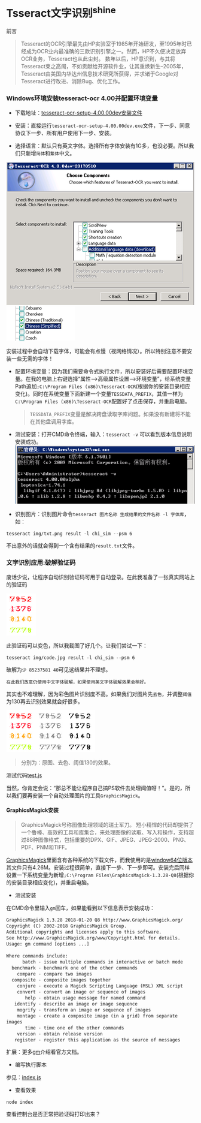 # Tsseract文字识别<sup>shine</sup>

前言

>Tesseract的OCR引擎最先由HP实验室于1985年开始研发，至1995年时已经成为OCR业内最准确的三款识别引擎之一。然而，HP不久便决定放弃OCR业务，Tesseract也从此尘封。 数年以后，HP意识到，与其将Tesseract束之高阁，不如贡献给开源软件业，让其重焕新生–2005年，Tesseract由美国内华达州信息技术研究所获得，并求诸于Google对 Tesseract进行改进、消除Bug、优化工作。

### Windows环境安装tesseract-ocr 4.00并配置环境变量

- 下载地址：[tesseract-ocr-setup-4.00.00dev安装文件](http://digi.bib.uni-mannheim.de/tesseract/tesseract-ocr-setup-4.00.00dev.exe "点击下载")

- 安装：直接运行`tesseract-ocr-setup-4.00.00dev.exe`文件，下一步、同意协议下一步、所有用户使用下一步、安装。
    
- 选择语言：默认只有英文字体。选择所有字体安装有1G多，也没必要。所以我们只新增`简体`和`繁体`中文。

![image](img/1.png)
![image](img/2.png)

安装过程中会自动下载字体，可能会有点慢（视网络情况）。所以特别注意不要安装一些无需的字体！

- 配置环境变量：因为我们需要命令式执行文件，所以安装好后需要配置环境变量。在我的电脑上右键选择“属性-->高级属性设置-->环境变量”，给系统变量Path追加`;C:\Program Files (x86)\Tesseract-OCR`(根据你的安装目录相应变化)。同时在系统变量下面新建一个变量`TESSDATA_PREFIX`，其值一样为`C:\Program Files (x86)\Tesseract-OCR`配置好了点击保存，并重启电脑。

	>`TESSDATA_PREFIX`变量是解决跨盘读取字库问题。如果没有新建将不能在其他盘调用字库。

- 测试安装：打开CMD命令终端，输入：`tesseract -v` 可以看到版本信息说明安装成功。
![image](img/3.png)

- 识别图片：识别图片命令`tesseract 图片名称 生成结果的文件名称 -l 字体库`，如：
```
tesseract img/txt.png result -l chi_sim --psm 6
```
不出意外的话就会得到一个含有结果的`result.txt`文件。

### 文字识别应用:破解验证码

废话少说，让程序自动识别验证码可用于自动登录。在此我准备了一张真实网站上的验证码

![image](img/code.jpg)

此验证码可以变色，所以我截图了好几个。让我们尝试一下：
```
tesseract img/code.jpg result -l chi_sim --psm 6
```
破解为`少 85237581 40`可见这结果并不理想。

	在此我们故意仍使用中文字体破解，如果使用英文字体破解效果会稍好。

其实也不难理解，因为彩色图片识别度不高。如果我们对图片先`去色`，并调整`阈值`为130再去识别效果就会好很多。

![image](img/4.jpg)

>分别为：原图、去色、阈值130的效果。


测试代码[test.js](test.js)

当然，你肯定会说：“那总不能让程序自己搞PS软件去处理阈值呀！”。是的，所以我们要再安装一个自动处理图片的工具`GraphicsMagick`。

#### GraphicsMagick安装

>GraphicsMagick号称图像处理领域的瑞士军刀。 短小精悍的代码却提供了一个鲁棒、高效的工具和库集合，来处理图像的读取、写入和操作，支持超过88种图像格式，包括重要的DPX、GIF、JPEG、JPEG-2000、PNG、PDF、PNM和TIFF。

[GraphicsMagick](http://www.graphicsmagick.org/download.html "下载页面")里面含有各种系统的下载文件，而我使用的是[window64位版本](ftp://ftp.graphicsmagick.org/pub/GraphicsMagick/windows/ "windows各版本下载FTP")其文件只有4.26M。安装过程很简单，直接下一步、下一步即可。安装完后同样设置一下系统变量为新增`;C:\Program Files\GraphicsMagick-1.3.28-Q8`(根据你的安装目录相应变化)，并重启电脑。

- 测试安装

在CMD命令里输入`gm`回车，如果能看到以下信息表示安装成功：

```
GraphicsMagick 1.3.28 2018-01-20 Q8 http://www.GraphicsMagick.org/
Copyright (C) 2002-2018 GraphicsMagick Group.
Additional copyrights and licenses apply to this software.
See http://www.GraphicsMagick.org/www/Copyright.html for details.
Usage: gm command [options ...]

Where commands include:
      batch - issue multiple commands in interactive or batch mode
  benchmark - benchmark one of the other commands
    compare - compare two images
  composite - composite images together
    conjure - execute a Magick Scripting Language (MSL) XML script
    convert - convert an image or sequence of images
       help - obtain usage message for named command
   identify - describe an image or image sequence
    mogrify - transform an image or sequence of images
    montage - create a composite image (in a grid) from separate images
       time - time one of the other commands
    version - obtain release version
   register - register this application as the source of messages
```

扩展：更多[gm](https://github.com/aheckmann/gm "github gm官网")介绍看官方文档。

- 编写执行脚本

参见：[index.js](index.js)

- 查看效果

```
node index
```

查看控制台是否正常把验证码打印出来？
